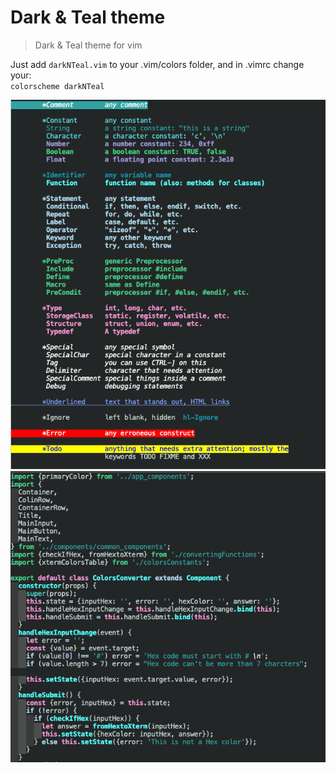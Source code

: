 # Dark & Teal theme <br />
> Dark & Teal  theme for vim <br />

Just add `darkNTeal.vim` to your .vim/colors folder, and in .vimrc change your: <br />
`colorscheme darkNTeal`
<br />

![Screenshot of the theme](./assets/screenshot.png?raw=true )
![Screenshot of the theme](./assets/screenshot2.png?raw=true )

